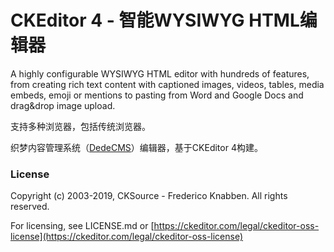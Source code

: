 # CKEditor 4 - 智能WYSIWYG HTML编辑器


A highly configurable WYSIWYG HTML editor with hundreds of features, from creating rich text content with captioned images, videos, tables, media embeds, emoji or mentions to pasting from Word and Google Docs and drag&drop image upload.

支持多种浏览器，包括传统浏览器。

织梦内容管理系统（[DedeCMS](https://github.com/dedetech/DedeCMSv5)）编辑器，基于CKEditor 4构建。

### License

Copyright (c) 2003-2019, CKSource - Frederico Knabben. All rights reserved.

For licensing, see LICENSE.md or [https://ckeditor.com/legal/ckeditor-oss-license](https://ckeditor.com/legal/ckeditor-oss-license)
